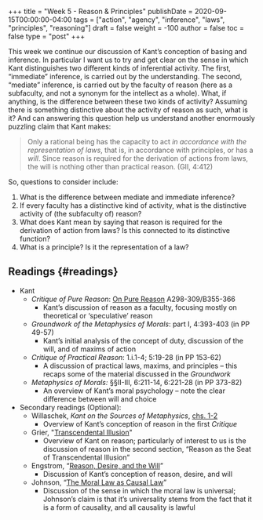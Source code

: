+++
title = "Week 5 - Reason & Principles"
publishDate = 2020-09-15T00:00:00-04:00
tags = ["action", "agency", "inference", "laws", "principles", "reasoning"]
draft = false
weight = -100
author = false
toc = false
type = "post"
+++

This week we continue our discussion of Kant’s conception of basing and inference. In
particular I want us to try and get clear on the sense in which Kant distinguishes
two different kinds of inferential activity. The first, “immediate” inference, is
carried out by the understanding. The second, “mediate” inference, is carried out by
the faculty of reason (here as a subfaculty, and not a synonym for the intellect as a
whole). What, if anything, is the difference between these two kinds of activity?
Assuming there is something distinctive about the activity of reason as such, what is
it? And can answering this question help us understand another enormously puzzling
claim that Kant makes:

> Only a rational being has the capacity to act _in accordance with the representation
> of laws_, that is, in accordance with principles, or has a _will_. Since reason is
> required for the derivation of actions from laws, the will is nothing other than
> practical reason. (GII, 4:412)

So, questions to consider include:

1.  What is the difference between mediate and immediate inference?
2.  If every faculty has a distinctive kind of activity, what is the distinctive
    activity of (the subfaculty of) reason?
3.  What does Kant mean by saying that reason is required for the derivation of action
    from laws? Is this connected to its distinctive function?
4.  What is a principle? Is it the representation of a law?


## Readings {#readings}

-   Kant
    -   _Critique of Pure Reason_: [On Pure Reason](/materials/readings/kant-pure-reason.pdf) A298-309/B355-366
        -   Kant’s discussion of reason as a faculty, focusing mostly on theoretical or
            ‘speculative’ reason
    -   _Groundwork of the Metaphysics of Morals_: part I, 4:393-403 (in PP 49-57)
        -   Kant’s initial analysis of the concept of duty, discussion of the will, and of
            maxims of action
    -   _Critique of Practical Reason_: 1.i.1-4; 5:19-28 (in PP 153-62)
        -   A discussion of practical laws, maxims, and principles – this recaps some of
            the material discussed in the _Groundwork_
    -   _Metaphysics of Morals:_ §§II-III, 6:211-14, 6:221-28 (in PP 373-82)
        -   An overview of Kant’s moral psychology – note the clear difference between
            will and choice
-   Secondary readings (Optional):
    -   Willaschek, _Kant on the Sources of Metaphysics_, [chs. 1-2](/materials/readings/willaschek-reason.pdf)
        -   Overview of Kant’s conception of reason in the first _Critique_
    -   Grier, "[Transcendental Illusion](/materials/readings/grier-reason.pdf)"
        -   Overview of Kant on reason; particularly of interest to us is the discussion
            of reason in the second section, “Reason as the Seat of Transcendental Illusion”
    -   Engstrom, “[Reason, Desire, and the Will](/materials/readings/engstrom-reason.pdf)”
        -   Discussion of Kant’s conception of reason, desire, and will
    -   Johnson, “[The Moral Law as Causal Law](/materials/readings/johnson-causalwill.pdf)”
        -   Discussion of the sense in which the moral law is universal; Johnson’s claim
            is that it’s universality stems from the fact that it is a form of causality,
            and all causality is lawful
